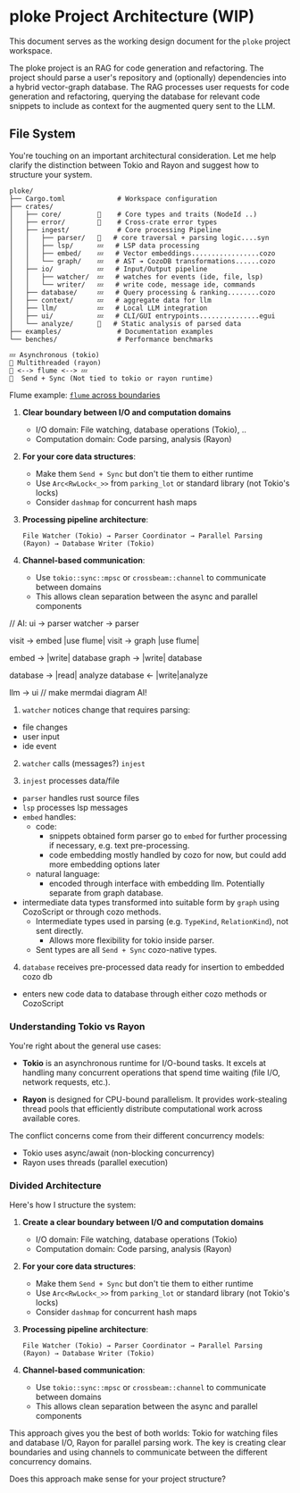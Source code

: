 # ploke Project Architecture (WIP)
This document serves as the working design document for the `ploke` project workspace.

The ploke project is an RAG for code generation and refactoring. The project
should parse a user's repository and (optionally) dependencies into a hybrid
vector-graph database. The RAG processes user requests for code generation and
refactoring, querying the database for relevant code snippets to include as
context for the augmented query sent to the LLM. 

## File System

You're touching on an important architectural consideration. Let me help clarify the distinction between Tokio and Rayon and suggest how to structure your system.


```
ploke/
├── Cargo.toml             # Workspace configuration
├── crates/
│   ├── core/         󱃜    # Core types and traits (NodeId ..)
│   ├── error/        󱃜    # Cross-crate error types
│   ├── ingest/            # Core processing Pipeline
│   │   ├── parser/   🚀   # core traversal + parsing logic....syn
│   │   ├── lsp/      💤   # LSP data processing
│   │   ├── embed/    💤   # Vector embeddings.................cozo
│   │   └── graph/    💤   # AST ➔ CozoDB transformations......cozo
│   ├── io/           💤   # Input/Output pipeline
│   │   ├── watcher/  💤   # watches for events (ide, file, lsp)
│   │   └── writer/   💤   # write code, message ide, commands
│   ├── database/     💤   # Query processing & ranking........cozo
│   ├── context/      💤   # aggregate data for llm
│   ├── llm/          💤   # Local LLM integration
│   ├── ui/           💤   # CLI/GUI entrypoints...............egui
│   └── analyze/      🚀   # Static analysis of parsed data
├── examples/              # Documentation examples
└── benches/               # Performance benchmarks

💤 Asynchronous (tokio)
🚀 Multithreaded (rayon)
🚀 <--> flume <--> 💤
󱃜  Send + Sync (Not tied to tokio or rayon runtime) 
```
Flume example: [`flume` across boundaries]

1. **Clear boundary between I/O and computation domains**
   - I/O domain: File watching, database operations (Tokio), ..
   - Computation domain: Code parsing, analysis (Rayon)

2. **For your core data structures**:
   - Make them `Send + Sync` but don't tie them to either runtime
   - Use `Arc<RwLock<_>>` from `parking_lot` or standard library (not Tokio's locks)
   - Consider `dashmap` for concurrent hash maps

3. **Processing pipeline architecture**:
   ```
   File Watcher (Tokio) → Parser Coordinator → Parallel Parsing (Rayon) → Database Writer (Tokio)
   ```

4. **Channel-based communication**:
   - Use `tokio::sync::mpsc` or `crossbeam::channel` to communicate between domains
   - This allows clean separation between the async and parallel components

// AI:
ui -> parser
watcher -> parser

visit -> embed |use flume|
visit -> graph |use flume|

embed -> |write| database
graph -> |write| database

database -> |read| analyze
database <- |write|analyze

llm -> ui
// make mermdai diagram AI!


1. `watcher` notices change that requires parsing:
  - file changes
  - user input
  - ide event

2. `watcher` calls (messages?) `injest`

3. `injest` processes data/file
  - `parser` handles rust source files
  - `lsp` processes lsp messages
  - `embed` handles:
    - code:
      - snippets obtained form parser go to `embed` for further processing
      if necessary, e.g. text pre-processing.
      - code embedding mostly handled by cozo for now, but could add more embedding options later
    - natural language:
      - encoded through interface with embedding llm. Potentially separate from graph database.
  - intermediate data types transformed into suitable form by `graph` using
  CozoScript or through cozo methods.
    - Intermediate types used in parsing (e.g. `TypeKind`, `RelationKind`), not sent directly.
      - Allows more flexibility for tokio inside parser.
    - Sent types are all `Send + Sync` cozo-native types.

4. `database` receives pre-processed data ready for insertion to embedded cozo db
  - enters new code data to database through either cozo methods or CozoScript



### Understanding Tokio vs Rayon

You're right about the general use cases:

- **Tokio** is an asynchronous runtime for I/O-bound tasks. It excels at handling many concurrent operations that spend time waiting (file I/O, network requests, etc.).

- **Rayon** is designed for CPU-bound parallelism. It provides work-stealing thread pools that efficiently distribute computational work across available cores.

The conflict concerns come from their different concurrency models:
- Tokio uses async/await (non-blocking concurrency)
- Rayon uses threads (parallel execution)

### Divided Architecture

Here's how I structure the system:

1. **Create a clear boundary between I/O and computation domains**
   - I/O domain: File watching, database operations (Tokio)
   - Computation domain: Code parsing, analysis (Rayon)

2. **For your core data structures**:
   - Make them `Send + Sync` but don't tie them to either runtime
   - Use `Arc<RwLock<_>>` from `parking_lot` or standard library (not Tokio's locks)
   - Consider `dashmap` for concurrent hash maps

3. **Processing pipeline architecture**:
   ```
   File Watcher (Tokio) → Parser Coordinator → Parallel Parsing (Rayon) → Database Writer (Tokio)
   ```

4. **Channel-based communication**:
   - Use `tokio::sync::mpsc` or `crossbeam::channel` to communicate between domains
   - This allows clean separation between the async and parallel components


This approach gives you the best of both worlds: Tokio for watching files and database I/O, Rayon for parallel parsing work. The key is creating clear boundaries and using channels to communicate between the different concurrency domains.

Does this approach make sense for your project structure?

[`flume` across boundaries]:/home/brasides/code/second_aider_dir/ploke/docs/design/concurrency/boundary_flume_example.md
